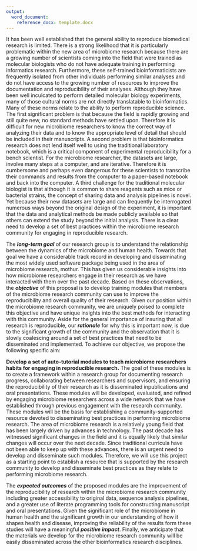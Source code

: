 ```yaml
---
output:
  word_document:
    reference_docx: template.docx
---
```


It has been well established that the general ability to reproduce biomedical
research is limited. There is a strong likelihood that it is particularly
problematic within the new area of microbiome research because there are a
growing number of scientists coming into the field that were trained as
molecular biologists who do not have adequate training in performing informatics
research. Furthermore, these self-trained bioinformaticists are frequently
isolated from other individuals performing similar analyses and do not have
access to the growing number of resources to improve the documentation and
reproducibility of their analyses. Although they have been well inculcated to
perform detailed molecular biology experiments, many of those cultural norms are
not directly translatable to bioinformatics. Many of these norms relate to the
ability to perform reproducible science. The first significant problem is that
because the field is rapidly growing and still quite new, no standard methods
have settled upon. Therefore it is difficult for new microbiome researchers to
know the correct way of analyzing their data and to know the appropriate level
of detail that should be included in their manuscripts. A second problem is that
bioinformatics research does not lend itself well to using the traditional
laboratory notebook, which is a critical component of experimental
reproducibility for a bench scientist. For the microbiome researcher, the
datasets are large, involve many steps at a computer, and are iterative.
Therefore it is cumbersome and perhaps even dangerous for these scientists to
transcribe their commands and results from the computer to a paper-based
notebook and back into the computer. A third challenge for the traditional
molecular biologist is that although it is common to share reagents such as mice
or bacterial strains, the concept of sharing data and analysis pipelines is
novel. Yet because their new datasets are large and can frequently be
interrogated numerous ways beyond the original design of the experiment, it is
important that the data and analytical methods be made publicly available so
that others can extend the study beyond the initial analysis. There is a clear
need to develop a set of best practices within the microbiome research community
for engaging in reproducible research.

The ***long-term goal*** of our research group is to understand the relationship
between the dynamics of the microbiome and human health. Towards that goal we
have a considerable track record in developing and disseminating the most widely
used software package being used in the area of microbiome research, mothur.
This has given us considerable insights into how microbiome researchers engage
in their research as we have interacted with them over the past decade. Based on
these observations, the ***objective*** of this proposal is to develop training
modules that members of the microbiome research community can use to improve the
reproducibility and overall quality of their research. Given our position within
the microbiome research community, we are uniquely poised to complete this
objective and have unique insights into the best methods for interacting with
this community. Aside for the general importance of insuring that all research
is reproducible, our ***rationale*** for why this is important now, is due to
the significant growth of the community and the observation that it is slowly
coalescing around a set of best practices that need to be disseminated and
implemented. To achieve our objective, we propose the following specific aim:

**Develop a set of auto-tutorial modules to teach microbiome researchers habits
for engaging in reproducible research.** The goal of these modules is to create
a framework within a research group for documenting research progress,
collaborating between researchers and supervisors, and ensuring the
reproducibility of their research as it is disseminated inpublications and oral
presentations. These modules will be developed, evaluated, and refined by
engaging microbiome researchers across a wide network that we have established
through previous engagement with the research community. These modules will be
the basis for establishing a community-supported resource devoted to
disseminating best practices in performing microbiome research. The area of
microbiome research is a relatively young field that has been largely driven by
advances in technology. The past decade has witnessed significant changes in the
field and it is equally likely that similar changes will occur over the next
decade. Since traditional curricula have not been able to keep up with these
advances, there is an urgent need to develop and disseminate such modules.
Therefore, we will use this project as a starting point to establish a resource
that is supported by the research community to develop and disseminate best
practices as they relate to performing microbiome research.

The ***expected outcomes*** of the proposed modules are the improvement of the
reproducibility of research within the microbiome research community including
greater accessibility to original data, sequence analysis pipelines, and a
greater use of literate programming tools for constructing manuscript and oral
presentations. Given the significant role of the microbiome in human health and
the significant growth in our understanding of how it shapes health and disease,
improving the reliability of the results form these studies will have a
meaningful ***positive impact***. Finally, we anticipate that the materials we
develop for the microbiome research community will be easily disseminated across
the other bioinformatics research disciplines.
